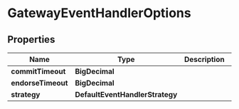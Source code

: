 

# GatewayEventHandlerOptions


## Properties

| Name | Type | Description | Notes |
|------------ | ------------- | ------------- | -------------|
|**commitTimeout** | **BigDecimal** |  |  [optional] |
|**endorseTimeout** | **BigDecimal** |  |  [optional] |
|**strategy** | **DefaultEventHandlerStrategy** |  |  |



